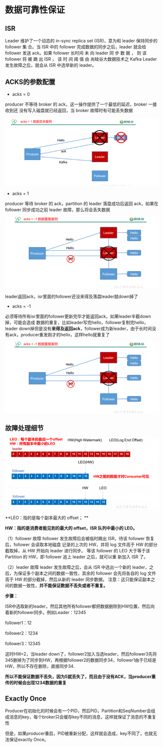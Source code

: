 #  数据可靠性保证

## ISR

Leader 维护了一个动态的 in-sync replica set (ISR)，意为和 leader 保持同步的 follower 集 合。当 ISR 中的 follower 完成数据的同步之后，leader 就会给 follower 发送 ack。如果 follower 长时间 未 向 leader 同 步 数 据 ， 则 该 follower 将 被 踢 出 ISR ， 该 时 间 阈 值 由 尚硅谷大数据技术之 Kafka Leader 发生故障之后，就会从 ISR 中选举新的 leader。

## ACKS的参数配置

- acks = 0

producer 不等待 broker 的 ack，这一操作提供了一个最低的延迟，broker 一接收到还 没有写入磁盘就已经返回，当 broker 故障时有可能丢失数据

![image-20210712151033276](image/image-20210712151033276-16381565148591.png)

- acks = 1

producer 等待 broker 的 ack，partition 的 leader 落盘成功后返回 ack，如果在 follower 同步成功之前 leader 故障，那么将会丢失数据

![image-20210712151119348](image/image-20210712151119348-16381565174972.png)

leader返回ack，isr里面的follower还没来得及落盘leader就down掉了

- acks = -1

必须等待所有isr里面的follower更新完毕才能返回ack，如果leader半截down掉，可能会造成 数据的重复，比如leader写完hello，follower复制完hello，leader down掉但是没有**来得及返回ack**，follower成为新leader，由于长时间没有ack，producer重发刚才的hello，这样hello就重复了

![image-20210712151136655](image/image-20210712151136655.png)

## 故障处理细节

![image-20210712151345171](image/image-20210712151345171.png)

**LEO：指的是每个副本最大的 offset； **

**HW：指的是消费者能见到的最大的 offset，ISR 队列中最小的 LEO。** 

（1）follower 故障 follower 发生故障后会被临时踢出 ISR，待该 follower 恢复后，follower 会读取本地磁盘 记录的上次的 HW，并将 log 文件高于 HW 的部分截取掉，从 HW 开始向 leader 进行同步。 等该 follower 的 LEO 大于等于该 Partition 的 HW，即 follower 追上 leader 之后，就可以重 新加入 ISR 了。 

（2）leader 故障 leader 发生故障之后，会从 ISR 中选出一个新的 leader，之后，为保证多个副本之间的数据一致性，其余的 follower 会先将各自的 log 文件高于 HW 的部分截掉，然后从新的 leader 同步数据。 注意：这只能保证副本之间的数据一致性，**并不能保证数据不丢失或者不重复。**

**步骤：**

ISR中选取新的leader，然后其他所有follower都把数据删除到HW位置，然后向着新的follower同步。例如Leader：12345

follower1：12

follower2：1234

follower3：12345

这时HW=2，当leader down了，follower2加入当选leader，然后follower3先将345删掉为了同步到HW，再根据follower2的数据同步34，follower1由于已经是HW，所以不存在删除，直接同步34.

**所以不能保证数据不丢失，因为5就丢失了，而且由于没有ACK，当producer重传的时候会出现1234数据的重复**

## Exactly Once

Producer在初始化的时候会有一个PID，然后PID，Partition和SeqNumber会组成消息的key，每个broker只会缓存key不同的消息，这样就保证了消息的不重复性

但是，如果producer重启，PID被重新分配，这样就会造成，key不同了，也就无法保证exactly Once。
